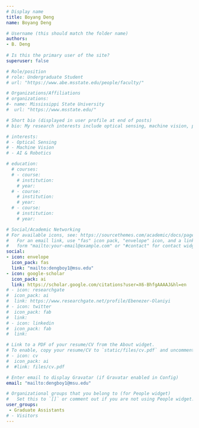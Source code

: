 ```yaml
---
# Display name
title: Boyang Deng
name: Boyang Deng

# Username (this should match the folder name)
authors:
- B. Deng
  
# Is this the primary user of the site?
superuser: false

# Role/position
# role: Undergraduate Student
# url: "https://www.abe.msstate.edu/people/faculty/"

# Organizations/Affiliations
# organizations:
#- name: Mississippi State University
#  url: "https://www.msstate.edu/"

# Short bio (displayed in user profile at end of posts)
# bio: My research interests include optical sensing, machine vision, precision agriculture, food assessment and data analytics.

# interests:
# - Optical Sensing
# - Machine Vision
# - AI & Robotics

# education:
  # courses:
  # - course: 
    # institution: 
    # year: 
  # - course: 
    # institution: 
    # year: 
  # - course: 
    # institution:
    # year: 

# Social/Academic Networking
# For available icons, see: https://sourcethemes.com/academic/docs/page-builder/#icons
#   For an email link, use "fas" icon pack, "envelope" icon, and a link in the
#   form "mailto:your-email@example.com" or "#contact" for contact widget.
social:
- icon: envelope
  icon_pack: fas
  link: "mailto:dengboy1@msu.edu" 
- icon: google-scholar
  icon_pack: ai
  link: https://scholar.google.com/citations?user=X6-BhfgAAAAJ&hl=en
# - icon: researchgate
#  icon_pack: ai
#  link: https://www.researchgate.net/profile/Ebenezer-Olaniyi
# - icon: twitter
#  icon_pack: fab
#  link: 
# - icon: linkedin
#  icon_pack: fab
#  link: 

# Link to a PDF of your resume/CV from the About widget.
# To enable, copy your resume/CV to `static/files/cv.pdf` and uncomment the lines below.
# - icon: cv
#  icon_pack: ai
#  #link: files/cv.pdf

# Enter email to display Gravatar (if Gravatar enabled in Config)
email: "mailto:dengboy1@msu.edu"

# Organizational groups that you belong to (for People widget)
#   Set this to `[]` or comment out if you are not using People widget.
user_groups:
 - Graduate Assistants
# - Visitors
---
```

